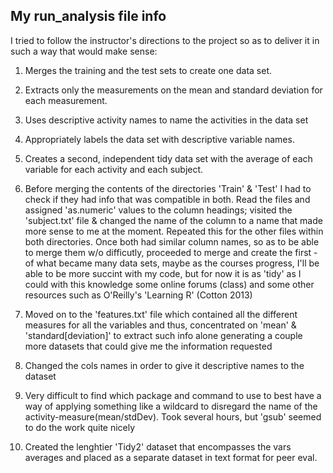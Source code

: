## My run_analysis file info

I tried to follow the instructor's directions to the project so as to deliver it in such a way that 
would make sense:

1. Merges the training and the test sets to create one data set.
2. Extracts only the measurements on the mean and standard deviation for each measurement.
3. Uses descriptive activity names to name the activities in the data set
4. Appropriately labels the data set with descriptive variable names.
5. Creates a second, independent tidy data set with the average of each variable for each activity and each subject.

  1. Before merging the contents of the directories 'Train' & 'Test' I had to check if they had info that was compatible in both. Read the files and assigned 'as.numeric' values to the column headings; visited the 'subject.txt' file & changed the name of the column to a name that made more sense to me at the moment. Repeated this for the other files within both directories. Once both had similar column names, so as to be able to merge them w/o difficutly, proceeded to merge and create the first - of what became many data sets, maybe as the courses progress, I'll be able to be more succint with my code, but for now it is as 'tidy' as I could with this knowledge some online forums (class) and some other resources such as O'Reilly's 'Learning R' (Cotton 2013)
  
  2. Moved on to the 'features.txt' file which contained all the different measures for all the variables and thus, concentrated on 'mean' & 'standard[deviation]' to extract such info alone generating a couple more datasets that could give me the information requested
  
  3. Changed the cols names in order to give it descriptive names to the dataset
  
  4. Very difficult to find which package and command to use to best have a way of applying something like a wildcard to disregard the name of the activity-measure(mean/stdDev). Took several hours, but 'gsub' seemed to do the work quite nicely
  
  5. Created the lenghtier 'Tidy2' dataset that encompasses the vars averages and placed as a separate dataset in text format for peer eval.
  
  